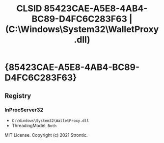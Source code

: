 ﻿---
title: "CLSID 85423CAE-A5E8-4AB4-BC89-D4FC6C283F63 | (C:\\Windows\\System32\\WalletProxy.dll)"
excerpt: What is COM-Object CLSID 85423CAE-A5E8-4AB4-BC89-D4FC6C283F63?
---

# {85423CAE-A5E8-4AB4-BC89-D4FC6C283F63}


## Registry


### InProcServer32

* `C:\Windows\System32\WalletProxy.dll`
* ThreadingModel: `Both`

MIT License. Copyright (c) 2021 Strontic.


